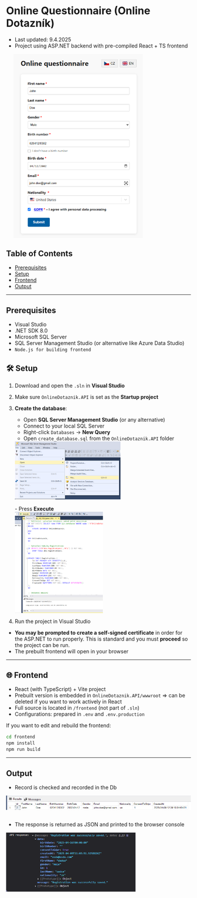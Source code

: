 # Online Questionnaire (Online Dotazník)

- Last updated: 9.4.2025  
- Project using ASP.NET backend with pre-compiled React + TS frontend

<div style="display: flex; align-items: flex-start;">
   <img src="./ReadmeSources/questionnaire.png" alt="" style="width: 70%; margin-left: 20px;"/>
   </div>

## Table of Contents
- [Prerequisites](#prerequisites)
- [Setup](#setup)
- [Frontend](#frontend)
- [Output](#output)
---
## Prerequisites

- Visual Studio
- .NET SDK 8.0
- Microsoft SQL Server
- SQL Server Management Studio (or alternative like Azure Data Studio)
- `Node.js for building frontend`

## 🛠️ Setup

1. Download and open the `.sln` in **Visual Studio**  
2. Make sure `OnlineDotaznik.API` is set as the **Startup project**
3. **Create the database**:
   - Open **SQL Server Management Studio** (or any alternative)
   - Connect to your local SQL Server
   - Right-click `Databases` → **New Query**
   - Open `create_database.sql` from the `OnlineDotaznik.API` folder

	<div style="display: flex; align-items: flex-start;">
   <img src="./ReadmeSources/openScript.png" alt="" style="width: 60%; margin-right: 20px;"/>
   </div>
   <br>
   - Press <b>Execute</b>
   <div style="display: flex; align-items: flex-start;">
   <img src="./ReadmeSources/execute.png" alt="" style="width: 50%; margin-right: 20px;"/>
   </div>

4. Run the project in Visual Studio 
- <b>You may be prompted to create a self-signed certificate</b> in order for the ASP.NET to run properly. This is standard and you must <b>proceed</b> so the project can be run. 
- The prebuilt frontend will open in your browser

---

## 🌐 Frontend

- React (with TypeScript) + Vite project
- Prebuilt version is embedded in `OnlineDotaznik.API/wwwroot` => can be deleted if you want to work actively in React
- Full source is located in `/frontend` (not part of `.sln`)
- Configurations: prepared in `.env` and `.env.production`

If you want to edit and rebuild the frontend:

```bash
cd frontend
npm install
npm run build
```
---

## Output

- Record is checked and recorded in the Db
<div style="display: flex; align-items: flex-start;">
   <img src="./ReadmeSources/dbRecord.png" alt="" style="width: 100%; margin-right: 20px;"/>
   </div>
<br>

- The response is returned as JSON and printed to the browser console
<div style="display: flex; align-items: flex-start;">
   <img src="./ReadmeSources/jsonResponse.png" alt="" style="width: 70%; margin-right: 20px;"/>
   </div>
   

